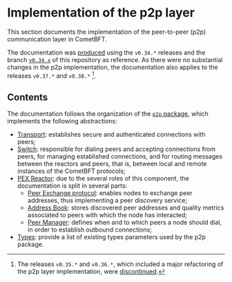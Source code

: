 # Implementation of the p2p layer

This section documents the implementation of the peer-to-peer (p2p)
communication layer in CometBFT.

The documentation was [produced](https://github.com/tendermint/tendermint/pull/9348)
using the `v0.34.*` releases
and the branch [`v0.34.x`](https://github.com/cometbft/cometbft/tree/v0.34.x)
of this repository as reference.
As there were no substantial changes in the p2p implementation, the
documentation also applies to the releases `v0.37.*` and `v0.38.*` [^v35].

[^v35]: The releases `v0.35.*` and `v0.36.*`, which included a major
  refactoring of the p2p layer implementation, were [discontinued][v35postmorten].

[v35postmorten]: https://interchain-io.medium.com/discontinuing-tendermint-v0-35-a-postmortem-on-the-new-networking-layer-3696c811dabc

## Contents

The documentation follows the organization of the
[`p2p` package](https://github.com/cometbft/cometbft/tree/v0.34.x/p2p),
which implements the following abstractions:

- [Transport](./transport.md): establishes secure and authenticated
   connections with peers;
- [Switch](./switch.md): responsible for dialing peers and accepting
   connections from peers, for managing established connections, and for
   routing messages between the reactors and peers,
   that is, between local and remote instances of the CometBFT protocols;
- [PEX Reactor](./pex.md): due to the several roles of this component, the
  documentation is split in several parts:
    - [Peer Exchange protocol](./pex-protocol.md): enables nodes to exchange peer addresses, thus implementing a peer discovery service;
    - [Address Book](./addressbook.md): stores discovered peer addresses and
  quality metrics associated to peers with which the node has interacted;
    - [Peer Manager](./peer_manager.md): defines when and to which peers a node
  should dial, in order to establish outbound connections;
- [Types](./types.md): provide a list of
  existing types parameters used by the p2p package.
